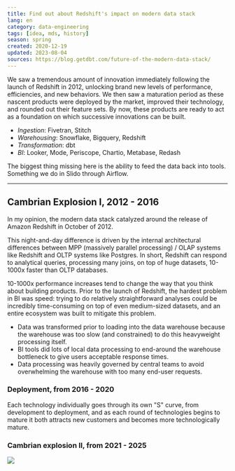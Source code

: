 ```yaml
---
title: Find out about Redshift's impact on modern data stack 
lang: en
category: data-engineering
tags: [idea, mds, history]
season: spring
created: 2020-12-19
updated: 2023-08-04
sources: https://blog.getdbt.com/future-of-the-modern-data-stack/
---
```


We saw a tremendous amount of innovation immediately following the launch of Redshift in 2012, unlocking brand new levels of performance, efficiencies, and new behaviors. We then saw a maturation period as these nascent products were deployed by the market, improved their technology, and rounded out their feature sets. By now, these products are ready to act as a foundation on which successive innovations can be built.

- *Ingestion*: Fivetran, Stitch
- *Warehousing*: Snowflake, Bigquery, Redshift
- *Transformation*: dbt
- *BI*: Looker, Mode, Periscope, Chartio, Metabase, Redash

The biggest thing missing here is the ability to feed the data back into tools. Something we do in Slido through Airflow.

---

## Cambrian Explosion I, 2012 - 2016

In my opinion, the modern data stack catalyzed around the release of Amazon Redshift in October of 2012.

This night-and-day difference is driven by the internal architectural differences between MPP (massively parallel processing) / OLAP systems like Redshift and OLTP systems like Postgres. In short, Redshift can respond to analytical queries, processing many joins, on top of huge datasets, 10-1000x faster than OLTP databases.

10-1000x performance increases tend to change the way that you think about building products. Prior to the launch of Redshift, the hardest problem in BI was speed: trying to do relatively straightforward analyses could be incredibly time-consuming on top of even medium-sized datasets, and an entire ecosystem was built to mitigate this problem.
- Data was transformed prior to loading into the data warehouse because the warehouse was too slow (and constrained) to do this heavyweight processing itself.
- BI tools did lots of local data processing to end-around the warehouse bottleneck to give users acceptable response times.
- Data processing was heavily governed by central teams to avoid overwhelming the warehouse with too many end-user requests.

### Deployment, from 2016 - 2020

Each technology individually goes through its own "S" curve, from development to deployment, and as each round of technologies begins to mature it both attracts new customers and becomes more technologically mature.

### Cambrian explosion II, from 2021 - 2025

![](../../assets/files/data-stack.png)